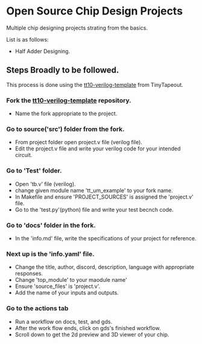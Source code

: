 # Open Source Chip Design Projects

Multiple chip designing projects strating from the basics.

List is as follows:
- Half Adder Designing.

## Steps Broadly to be followed.

This process is done using the [tt10-verilog-template]() from TinyTapeout.

### Fork the [tt10-verilog-template]() repository.
- Name the fork appropriate to the project.

### Go to source('src') folder from the fork.
 - From project folder open project.v file (verilog file).
 - Edit the project.v file and write your verilog code for your intended circuit.

### Go to 'Test' folder.
- Open 'tb.v' file (verilog).
- change given module name 'tt_um_example' to your fork name.
- In Makefile and ensure 'PROJECT_SOURCES' is assigned the 'project.v' file.
- Go to the 'test.py'(python) file and write your test becnch code.

### Go to 'docs' folder in the fork.
- In the 'info.md' file, write the specifications of your project for reference.

### Next up is the 'info.yaml' file.
- Change the title, author, discord, description, language with appropriate responses.
- Change 'top_module' to your maodule name'
- Ensure 'source_files' is 'project.v'.
- Add the name of your inputs and outputs.

### Go to the actions tab
- Run a workflow on docs, test, and gds.
- After the work flow ends, click on gds's finished workflow.
- Scroll down to get the 2d preview and 3D viewer of your chip.
